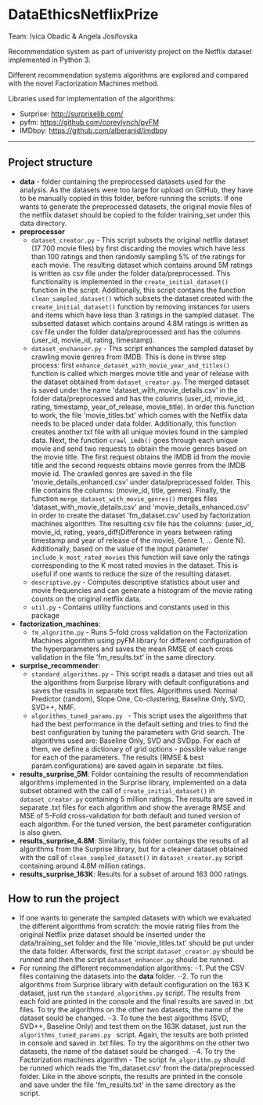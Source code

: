 # DataEthicsNetflixPrize

Team: Ivica Obadic & Angela Josifovska

Recommendation system as part of univeristy project on the Netflix dataset implemented in Python 3. 

Different recommendation systems algorithms are explored and compared with the novel Factorization Machines method. 

Libraries used for implementation of the algorithms:
* Surprise: http://surpriselib.com/
* pyfm: https://github.com/coreylynch/pyFM
* IMDbpy: https://github.com/alberanid/imdbpy

------------------------------

## Project structure
* **data** - folder containing the preprocessed datasets used for the analysis. As the datasets were too large for upload on GitHub, they have to be manually copied in this folder, before running the scripts. If one wants to generate the preprocessed datasets, the original movie files of the netflix dataset should be copied to the folder training_set under this data directory.
* **preprocessor**
    * ```dataset_creator.py``` - This script subsets the original netflix dataset (17 700 movie files) by first discarding the movies which have less than 100 ratings and then randomly sampling 5% of the ratings for each movie. The resulting dataset which contains around 5M ratings is written as csv file under the folder data/preprocessed. This functionality is implemented in the ```create_initial_dataset()``` function in the script.
Additionally, this script contains the function ```clean_sampled_dataset()``` which subsets the dataset created with the ```create_initial_dataset()``` function by removing instances for users and items which have less than 3 ratings in the sampled dataset. The subsetted dataset which contains around 4.8M ratings is written as csv file under the folder data/preprocessed and has the columns (user_id, movie_id, rating, timestamp).
    * ```dataset_enchanser.py``` - This script enhances the sampled dataset by crawling movie genres from IMDB. This is done in three step process: first  ```enhance_dataset_with_movie_year_and_titles()``` function is called which merges movie title and year of release with the dataset obtained from ```dataset_creator.py```. The merged dataset is saved under the name 'dataset_with_movie_details.csv' in the folder data/preprocessed and has the columns (user_id, movie_id, rating, timestamp, year_of_release, movie_title). In order this function to work, the file 'movie_titles.txt' which comes with the Netflix data needs to be placed under data folder. Additionally, this function creates another txt file with all unique movies found in the sampled data. Next, the function ```crawl_imdb()``` goes through each unique movie and send two requests to obtain the movie genres based on the movie title. The first request obtains the IMDB id from the movie title and the second requests obtains movie genres from the IMDB movie id. The crawled genres are saved in the file 'movie_details_enhanced.csv' under data/preprocessed folder. This file contains the columns: (movie_id, title, genres). 
Finally, the function ```merge_dataset_with_movie_genres()``` merges files 'dataset_with_movie_details.csv' and 'movie_details_enhanced.csv' in order to create the dataset 'fm_dataset.csv' used by factorization machines algorithm. The resulting csv file has the columns: (user_id, movie_id, rating, years_diff(Difference in years between rating timestamp and year of release of the movie), Genre 1, ... Genre N). Additionally, based on the value of the input parameter ```include_k_most_rated_movies``` this function will save only the ratings corresponding to the K most rated movies in the dataset. This is useful if one wants to reduce the size of the resulting dataset.
    * ```descriptive.py``` - Computes descriptive statistics about user and movie frequencies and can generate a histogram of the movie rating counts on the original netflix data.
    * ```util.py``` - Contains utility functions and constants used in this package
* **factorization_machines**:
    * ```fm_algorithm.py``` - Runs 5-fold cross validation on the Factorization Machines algorithm using pyFM library for different configuration of the hyperparameters and saves the mean RMSE of each cross validation in the file 'fm_results.txt' in the same directory.
* **surprise_recommender**:
    * ```standard_algorithms.py``` - This script reads a dataset and tries out all the algorithms from Surprise library with default configurations and saves the results in separate text files. Algorithms used: Normal Predictor (random), Slope One, Co-clustering, Baseline Only, SVD, SVD++, NMF.
    * ```algorithms_tuned_params.py ``` - This script uses the algorithms that had the best performance in the default setting and tries to find the best configuration by tuning the parameters with Grid search. The algorithms used are: Baseline Only, SVD and SVDpp. For each of them, we define a dictionary of grid options - possible value range for each of the parameters. The results (RMSE & best param.configurations) are saved again in separate .txt files.
* **results_surprise_5M**: Folder containing the results of recommendation algorithms implemented in the Surprise library, implemented on a data subset obtained with the call of ```create_initial_dataset()``` in ```dataset_creator.py``` containing 5 million ratings. The results are saved in separate .txt files for each algorithm and show the average RMSE and MSE of 5-Fold cross-validation for both default and tuned version of each algorithm. For the tuned version, the best parameter configuration is also given.
* **results_surprise_4.8M**: Similarly, this folder contaings the results of all algorithms from the Surprise library, but for a cleaner dataset obtained with the call of ```clean_sampled_dataset()``` in ```dataset_creator.py``` script containing around 4.8M million ratings.
* **results_surprise_163K**: Results for a subset of around 163 000 ratings.

## How to run the project
* If one wants to generate the sampled datasets with which we evaluated the different algorithms from scratch: the movie rating files from the original Netflix prize dataset should be inserted under the data/training_set folder and the file 'movie_titles.txt' should be put under the data folder. Afterwards, first the script ```dataset_creator.py``` should be runned and then the script ```dataset_enhancer.py``` should be runned.
* For running the different recommendation algorithms:
⋅⋅1. Put the CSV files containing the datasets into the **data** folder.
⋅⋅2. To run the algorithms from Surprise library with default configuration on the 163 K dataset, just run the ```standard_algorithms.py``` script. The results from each fold are printed in the console and the final results are saved in .txt files. To try the algorithms on the other two datasets, the name of the dataset sould be changed.
⋅⋅3. To tune the best algorithms (SVD, SVD++, Baseline Only) and test them on the 163K dataset, just run the  ```algorithms_tuned_params.py ``` script. Again, the results are both printed in console and saved in .txt files. To try the algorithms on the other two datasets, the name of the dataset sould be changed.
⋅⋅4. To try the Factorization machines algorithm - The script ```fm_algorithm.py``` should be runned which reads the 'fm_dataset.csv' from the data/preprocessed folder. Like in the above scripts, the results are printed in the console and save under the file 'fm_results.txt' in the same directory as the script.
